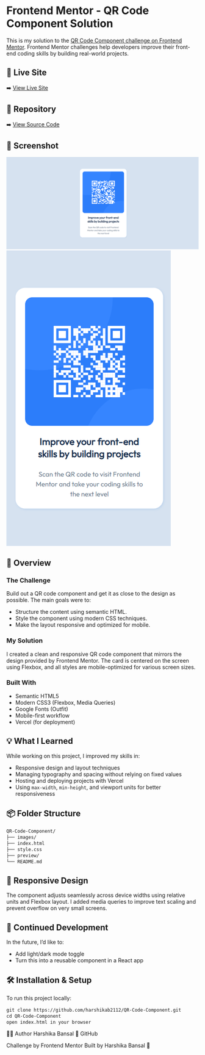 # Frontend Mentor - QR Code Component Solution

This is my solution to the [QR Code Component challenge on Frontend Mentor](https://www.frontendmentor.io/challenges/qr-code-component-iux_sIO_H). Frontend Mentor challenges help developers improve their front-end coding skills by building real-world projects.

## 🔗 Live Site

➡️ [View Live Site](https://qr-code-component-hb.vercel.app/)

## 📂 Repository

➡️ [View Source Code](https://github.com/harshikab2112/QR-Code-Component)

## 📸 Screenshot

![Screenshot of the QR Code Component project](/preview/preview1.png)
![Screenshot of the QR Code Component project](/preview/preview2.png)

## 🚀 Overview

### The Challenge

Build out a QR code component and get it as close to the design as possible. The main goals were to:

- Structure the content using semantic HTML.
- Style the component using modern CSS techniques.
- Make the layout responsive and optimized for mobile.

### My Solution

I created a clean and responsive QR code component that mirrors the design provided by Frontend Mentor. The card is centered on the screen using Flexbox, and all styles are mobile-optimized for various screen sizes.

### Built With

- Semantic HTML5
- Modern CSS3 (Flexbox, Media Queries)
- Google Fonts (Outfit)
- Mobile-first workflow
- Vercel (for deployment)

## 💡 What I Learned

While working on this project, I improved my skills in:

- Responsive design and layout techniques
- Managing typography and spacing without relying on fixed values
- Hosting and deploying projects with Vercel
- Using `max-width`, `min-height`, and viewport units for better responsiveness

## 📦 Folder Structure
```
QR-Code-Component/
├── images/
├── index.html
├── style.css
├── preview/
└── README.md
```

## 📱 Responsive Design

The component adjusts seamlessly across device widths using relative units and Flexbox layout. I added media queries to improve text scaling and prevent overflow on very small screens.

## 🎯 Continued Development

In the future, I’d like to:

- Add light/dark mode toggle
- Turn this into a reusable component in a React app

## 🛠️ Installation & Setup

To run this project locally:

```
git clone https://github.com/harshikab2112/QR-Code-Component.git
cd QR-Code-Component
open index.html in your browser
```

🙋‍♀️ Author
Harshika Bansal
💼 GitHub

Challenge by Frontend Mentor
Built by Harshika Bansal 🚀
